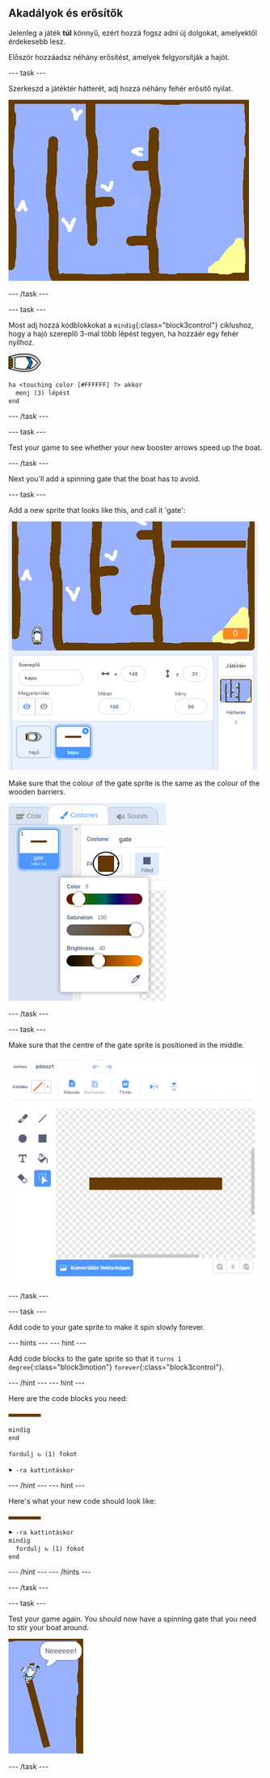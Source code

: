## Akadályok és erősítők

Jelenleg a játék **túl** könnyű, ezért hozzá fogsz adni új dolgokat, amelyektől érdekesebb lesz.

Először hozzáadsz néhány erősítést, amelyek felgyorsítják a hajót.

\--- task \---

Szerkeszd a játéktér hátterét, adj hozzá néhány fehér erősítő nyilat.

![képernyőkép](images/boat-boost.png)

\--- /task \---

\--- task \---

Most adj hozzá kódblokkokat a `mindig`{:class="block3control"} ciklushoz, hogy a hajó szereplő 3-mal több lépést tegyen, ha hozzáér egy fehér nyílhoz.

![boat-sprite](images/boat_resize.png)

```blocks3
ha <touching color [#FFFFFF] ?> akkor 
  menj (3) lépést
end
```

\--- /task \---

\--- task \---

Test your game to see whether your new booster arrows speed up the boat.

\--- /task \---

Next you'll add a spinning gate that the boat has to avoid.

\--- task \---

Add a new sprite that looks like this, and call it 'gate':

![screenshot](images/boat-gate.png)

Make sure that the colour of the gate sprite is the same as the colour of the wooden barriers.

![screenshot](images/brown-hsv.png)

\--- /task \---

\--- task \---

Make sure that the centre of the gate sprite is positioned in the middle.

![screenshot](images/boat-center.png)

\--- /task \---

\--- task \---

Add code to your gate sprite to make it spin slowly forever.

\--- hints \--- \--- hint \---

Add code blocks to the gate sprite so that it `turns 1 degree`{:class="block3motion"} `forever`{:class="block3control"}.

\--- /hint \--- \--- hint \---

Here are the code blocks you need:

![gate](images/gate.png)

```blocks3
mindig
end

fordulj ↻ (1) fokot

⚑ -ra kattintáskor
```

\--- /hint \--- \--- hint \---

Here's what your new code should look like:

![gate](images/gate.png)

```blocks3
⚑ -ra kattintáskor
mindig 
  fordulj ↻ (1) fokot
end
```

\--- /hint \--- \--- /hints \---

\--- /task \---

\--- task \---

Test your game again. You should now have a spinning gate that you need to stir your boat around.

![screenshot](images/boat-gate-test.png)

\--- /task \---